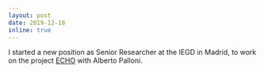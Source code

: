 ```yaml
---
layout: post
date: 2019-12-18
inline: true
---
```


I started a new position as Senior Researcher at the IEGD in Madrid, to work on the project [ECHO](https://echo-erc.csic.es/) with Alberto Palloni.